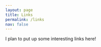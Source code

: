 ```yaml
---
layout: page
title: Links
permalink: /links
nav: false
---
```


<!-- pages/links.md -->
I plan to put up some interesting links here!
